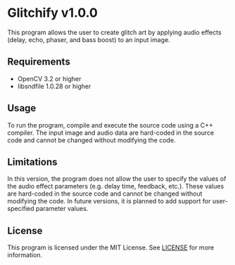 # Glitchify v1.0.0

This program allows the user to create glitch art by applying audio effects (delay, echo, phaser, and bass boost) to an input image.

## Requirements
- OpenCV 3.2 or higher
- libsndfile 1.0.28 or higher

## Usage
To run the program, compile and execute the source code using a C++ compiler. The input image and audio data are hard-coded in the source code and cannot be changed without modifying the code.

## Limitations
In this version, the program does not allow the user to specify the values of the audio effect parameters (e.g. delay time, feedback, etc.). These values are hard-coded in the source code and cannot be changed without modifying the code. In future versions, it is planned to add support for user-specified parameter values.

## License
This program is licensed under the MIT License. See [LICENSE](LICENSE) for more information.
